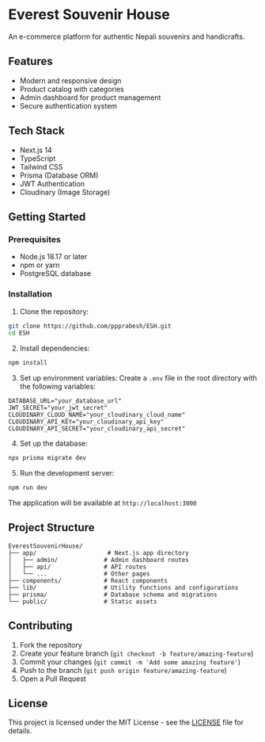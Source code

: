 # Everest Souvenir House

An e-commerce platform for authentic Nepali souvenirs and handicrafts.

## Features

- Modern and responsive design
- Product catalog with categories
- Admin dashboard for product management
- Secure authentication system

## Tech Stack

- Next.js 14
- TypeScript
- Tailwind CSS
- Prisma (Database ORM)
- JWT Authentication
- Cloudinary (Image Storage)

## Getting Started

### Prerequisites

- Node.js 18.17 or later
- npm or yarn
- PostgreSQL database

### Installation

1. Clone the repository:

```bash
git clone https://github.com/ppprabesh/ESH.git
cd ESH
```

2. Install dependencies:

```bash
npm install
```

3. Set up environment variables:
   Create a `.env` file in the root directory with the following variables:

```env
DATABASE_URL="your_database_url"
JWT_SECRET="your_jwt_secret"
CLOUDINARY_CLOUD_NAME="your_cloudinary_cloud_name"
CLOUDINARY_API_KEY="your_cloudinary_api_key"
CLOUDINARY_API_SECRET="your_cloudinary_api_secret"
```

4. Set up the database:

```bash
npx prisma migrate dev
```

5. Run the development server:

```bash
npm run dev
```

The application will be available at `http://localhost:3000`

## Project Structure

```
EverestSouvenirHouse/
├── app/                    # Next.js app directory
│   ├── admin/             # Admin dashboard routes
│   ├── api/               # API routes
│   └── ...                # Other pages
├── components/            # React components
├── lib/                   # Utility functions and configurations
├── prisma/                # Database schema and migrations
└── public/                # Static assets
```

## Contributing

1. Fork the repository
2. Create your feature branch (`git checkout -b feature/amazing-feature`)
3. Commit your changes (`git commit -m 'Add some amazing feature'`)
4. Push to the branch (`git push origin feature/amazing-feature`)
5. Open a Pull Request

## License

This project is licensed under the MIT License - see the [LICENSE](LICENSE) file for details.
